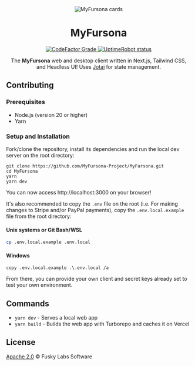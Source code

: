 <div align="center">
  <img alt="MyFursona cards" src="https://github.com/MyFursona-Project/MyFursona/assets/94678583/0cc5e73f-3197-4170-906b-30a64063569a">
</div>

<h1 align="center">MyFursona</h1>

<div align="center">
  <a href="https://www.codefactor.io/repository/github/myfursona-project/myfursona">
    <img alt="CodeFactor Grade" src="https://img.shields.io/codefactor/grade/github/MyFursona-Project/MyFursona">
  </a>
  <a href="https://stats.uptimerobot.com/rlVXRfwrKz">
    <img alt="UptimeRobot status" src="https://img.shields.io/uptimerobot/status/m794028551-c8c7591f5785702785b52996">
  </a>
</div>

<p align="center">
  The <strong>MyFursona</strong> web and desktop client
  written in Next.js, Tailwind CSS, and Headless UI! Uses
  <a href="https://github.com/pmndrs/jotai">Jotai</a> for state management.
</p>

## Contributing

### Prerequisites

- Node.js (version 20 or higher)
- Yarn

### Setup and Installation

Fork/clone the repository, install its dependencies and run the local dev server
on the root directory:

```console
git clone https://github.com/MyFursona-Project/MyFursona.git
cd MyFursona
yarn
yarn dev
```

You can now access http://localhost:3000 on your browser!

It's also recommended to copy the `.env` file on the root (i.e. For making changes
to Stripe and/or PayPal payments), copy the `.env.local.example` file from the
root directory:

#### Unix systems or Git Bash/WSL

```sh
cp .env.local.example .env.local
```

#### Windows

```batch
copy .env.local.example .\.env.local /a
```

From there, you can provide your own client and secret keys already set
to test your own environment.

## Commands

- `yarn dev` - Serves a local web app
- `yarn build` - Builds the web app with Turborepo and caches it on Vercel

## License

[Apache 2.0](/LICENSE) © Fusky Labs Software
